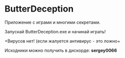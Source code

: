 # ButterDeception
Приложение с играми и многими секретами.

Запускай ButterDeception.exe и начинай играть!

+Вирусов нет! (если жалуется антивирус - это ложно+

Исходники можно получить в дискорде: **sergey0066**

